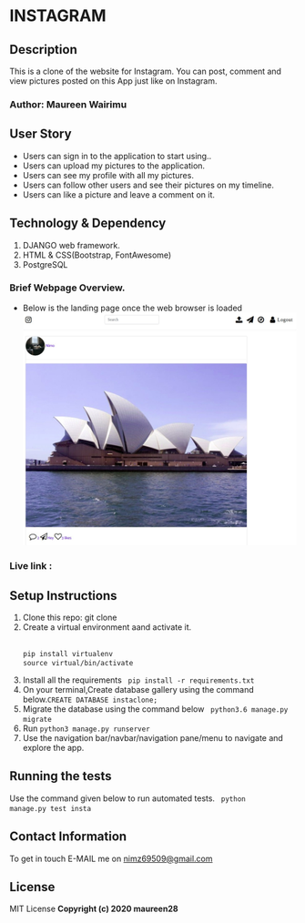 # INSTAGRAM

## Description
This is a clone of the website for Instagram. You can post, comment and view pictures posted on this App just like on Instagram.

### Author: Maureen Wairimu

## User Story

<ul>
<li>Users can sign in to the application to start using..</li>
<li>Users can upload my pictures to the application.</li>
<li>Users can see my profile with all my pictures. </li>
<li>Users can follow other users and see their pictures on my timeline.</li>
<li>Users can like a picture and leave a comment on it.</li>
</ul>


## Technology & Dependency

<ol>
<li>DJANGO web framework.</li>
<li>HTML & CSS(Bootstrap, FontAwesome) </li>
<li>PostgreSQL</li>
</ol>

### Brief Webpage Overview.

<ul>
<li>Below is the landing page once the web browser is loaded</li>
<img src="/landing.jpg" alt="Instaclone Home page" width="1000"/>
</ul>

### Live link :

## Setup Instructions

<ol>
<li> Clone this repo: git clone <code> </code> </li>
<li> Create a virtual environment aand activate it.
<pre>
<code>
pip install virtualenv
source virtual/bin/activate
</code></pre>
</li>
<li> Install all the requirements <code> pip install -r requirements.txt</code></li>
<li> On your terminal,Create database gallery using the command below.<code>CREATE DATABASE instaclone;  </code>
</li>
<li> Migrate the database using the command below  <code> python3.6 manage.py migrate </code> </li>
<li> Run <code>python3 manage.py runserver</code></li>
<li> Use the navigation bar/navbar/navigation pane/menu to navigate and explore the app.</li>
</ol>


## Running the tests
Use the command given below to run automated tests.
<code> python manage.py test insta </code>


## Contact Information

To get in touch E-MAIL me on nimz69509@gmail.com

## License

MIT License
<b>Copyright (c) 2020 maureen28<b>